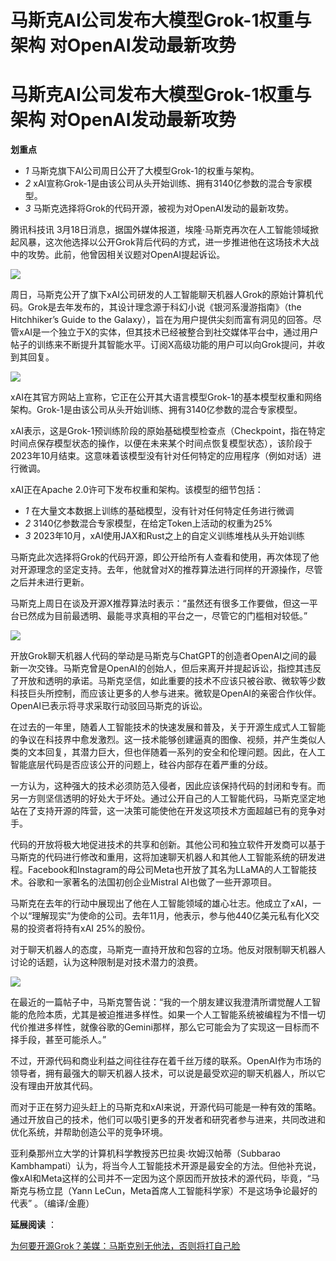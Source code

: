# 马斯克AI公司发布大模型Grok-1权重与架构 对OpenAI发动最新攻势

# 马斯克AI公司发布大模型Grok-1权重与架构 对OpenAI发动最新攻势

**划重点**

  * _1_ 马斯克旗下AI公司周日公开了大模型Grok-1的权重与架构。
  * _2_ xAI宣称Grok-1是由该公司从头开始训练、拥有3140亿参数的混合专家模型。
  * _3_ 马斯克选择将Grok的代码开源，被视为对OpenAI发动的最新攻势。

腾讯科技讯
3月18日消息，据国外媒体报道，埃隆·马斯克再次在人工智能领域掀起风暴，这次他选择以公开Grok背后代码的方式，进一步推进他在这场技术大战中的攻势。此前，他曾因相关议题对OpenAI提起诉讼。

![](https://inews.gtimg.com/news_bt/O0g243FkJbzfQsv_K_d9sgaQOvJStXug9HK3SL9QAyF84AA/1000)

周日，马斯克公开了旗下xAI公司研发的人工智能聊天机器人Grok的原始计算机代码。Grok是去年发布的，其设计理念源于科幻小说《银河系漫游指南》（the
Hitchhiker’s Guide to the
Galaxy），旨在为用户提供尖刻而富有洞见的回答。尽管xAI是一个独立于X的实体，但其技术已经被整合到社交媒体平台中，通过用户帖子的训练来不断提升其智能水平。订阅X高级功能的用户可以向Grok提问，并收到其回复。

![](https://inews.gtimg.com/news_bt/OfkkGehSN3yzbeTkW17_2YGu0BuprBDc-Q2XCXvlSYxh4AA/1000)

xAI在其官方网站上宣称，它正在公开其大语言模型Grok-1的基本模型权重和网络架构。Grok-1是由该公司从头开始训练、拥有3140亿参数的混合专家模型。

xAI表示，这是Grok-1预训练阶段的原始基础模型检查点（Checkpoint，指在特定时间点保存模型状态的操作，以便在未来某个时间点恢复模型状态），该阶段于2023年10月结束。这意味着该模型没有针对任何特定的应用程序（例如对话）进行微调。

xAI正在Apache 2.0许可下发布权重和架构。该模型的细节包括：

  * _1_ 在大量文本数据上训练的基础模型，没有针对任何特定任务进行微调
  * _2_ 3140亿参数混合专家模型，在给定Token上活动的权重为25%
  * _3_ 2023年10月，xAI使用JAX和Rust之上的自定义训练堆栈从头开始训练 

马斯克此次选择将Grok的代码开源，即公开给所有人查看和使用，再次体现了他对开源理念的坚定支持。去年，他就曾对X的推荐算法进行同样的开源操作，尽管之后并未进行更新。

马斯克上周日在谈及开源X推荐算法时表示：“虽然还有很多工作要做，但这一平台已然成为目前最透明、最能寻求真相的平台之一，尽管它的门槛相对较低。”

![](https://inews.gtimg.com/news_bt/OcXZisqJQCHv0tar8LIBQbdlX7uv6vI2zGEE1HZ8Hh7QAAA/1000)

开放Grok聊天机器人代码的举动是马斯克与ChatGPT的创造者OpenAI之间的最新一次交锋。马斯克曾是OpenAI的创始人，但后来离开并提起诉讼，指控其违反了开放和透明的承诺。马斯克坚信，如此重要的技术不应该只被谷歌、微软等少数科技巨头所控制，而应该让更多的人参与进来。微软是OpenAI的亲密合作伙伴。OpenAI已表示将寻求采取行动驳回马斯克的诉讼。

在过去的一年里，随着人工智能技术的快速发展和普及，关于开源生成式人工智能的争议在科技界中愈发激烈。这一技术能够创建逼真的图像、视频，并产生类似人类的文本回复，其潜力巨大，但也伴随着一系列的安全和伦理问题。因此，在人工智能底层代码是否应该公开的问题上，硅谷内部存在着严重的分歧。

一方认为，这种强大的技术必须防范入侵者，因此应该保持代码的封闭和专有。而另一方则坚信透明的好处大于坏处。通过公开自己的人工智能代码，马斯克坚定地站在了支持开源的阵营，这一决策可能使他在开发这项技术方面超越已有的竞争对手。

代码的开放将极大地促进技术的共享和创新。其他公司和独立软件开发商可以基于马斯克的代码进行修改和重用，这将加速聊天机器人和其他人工智能系统的研发进程。Facebook和Instagram的母公司Meta也开放了其名为LLaMA的人工智能技术。谷歌和一家著名的法国初创企业Mistral
AI也做了一些开源项目。

马斯克在去年的行动中展现出了他在人工智能领域的雄心壮志。他成立了xAI，一个以“理解现实”为使命的公司。去年11月，他表示，参与他440亿美元私有化X交易的投资者将持有xAI
25%的股份。

对于聊天机器人的态度，马斯克一直持开放和包容的立场。他反对限制聊天机器人讨论的话题，认为这种限制是对技术潜力的浪费。

![](https://inews.gtimg.com/news_bt/OxXKuWw_PmSlbe9esWNSv4urZsMU0Yrek7Bkiw8ZyiCN4AA/1000)

在最近的一篇帖子中，马斯克警告说：“我的一个朋友建议我澄清所谓觉醒人工智能的危险本质，尤其是被迫推进多样性。如果一个人工智能系统被编程为不惜一切代价推进多样性，就像谷歌的Gemini那样，那么它可能会为了实现这一目标而不择手段，甚至可能杀人。”

不过，开源代码和商业利益之间往往存在着千丝万缕的联系。OpenAI作为市场的领导者，拥有最强大的聊天机器人技术，可以说是最受欢迎的聊天机器人，所以它没有理由开放其代码。

而对于正在努力迎头赶上的马斯克和xAI来说，开源代码可能是一种有效的策略。通过开放自己的技术，他们可以吸引更多的开发者和研究者参与进来，共同改进和优化系统，并帮助创造公平的竞争环境。

亚利桑那州立大学的计算机科学教授苏巴拉奥·坎姆汉帕蒂（Subbarao
Kambhampati）认为，将当今人工智能技术开源是最安全的方法。但他补充说，像xAI和Meta这样的公司并不一定因为这个原因而开放技术的源代码，毕竟，“马斯克与杨立昆（Yann
LeCun，Meta首席人工智能科学家）不是这场争论最好的代表” 。（编译/金鹿）

**延展阅读** ：

[为何要开源Grok？美媒：马斯克别无他法，否则将打自己脸](https://news.qq.com/rain/a/20240316A07YNQ00)

